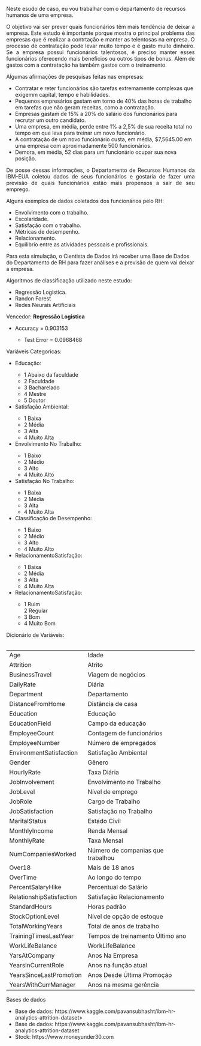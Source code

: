 <p>Neste esudo de caso, eu vou trabalhar com o departamento de recursos humanos de uma empresa.</p>
<p align="justify">O objetivo vai ser prever quais funcionários têm mais tendência de deixar a empresa. Este estudo é importante porque mostra o principal problema das empresas que é realizar a contrtação e manter as telentosas na empresa. O processo de contratação  pode levar muito tempo e é gasto muito dinheiro. Se a empresa possui funcionários talentosos, é preciso manter esses funcionários oferecendo mais beneficios ou outros tipos de bonus. Além de gastos com a contratação ha também gastos com o treinamento.
</p>
<p>Algumas afirmações de pesquisas feitas nas empresas:</p>
<ul>
  <li>Contratar e reter funcionários são tarefas extremamente complexas que exigemm capital, tempo e habilidades.</li>
  <li>Pequenos empresários gastam em torno de 40% das horas de trabalho em tarefas que não geram receitas, como a contratação.</li>
  <li>Empresas gastam de 15% a 20% do salário dos funcionários para recrutar um outro candidato.</li>
  <li>Uma empresa, em média, perde entre 1% a 2,5% de sua receita total no tempo em que leva para treinar um novo funcionário.</li>
  <li>A contratação de um novo funcionário custa, em média, $7,5645.00 em uma empresa com aproximadamente 500 funcionários.</li>
  <li>Demora, em média, 52 dias para um funcionário ocupar sua nova posição.</li>
</ul>
<p align="justify">De posse dessas informações, o Departamento de Recursos Humanos da IBM-EUA coletou dados de seus funcionários e gostaria de  fazer uma previsão de quais funcionários estão mais propensos a sair de seu emprego.
</p>

<p>Alguns exemplos de dados coletados dos funcionários pelo RH:</p>
<ul>
  <li>Envolvimento com o trabalho.</li>
  <li>Escolaridade.</li>
  <li>Satisfação com o trabalho.</li>
  <li>Métricas de desempenho.</li>
  <li>Relacionamento.</li>
  <li>Equilibrio entre as atividades pessoais e profissionais.</li>
</ul>
<p>Para esta simulação, o Cientista de Dados irá receber uma Base de Dados do Departamento de RH para fazer análises e a previsão de quem vai deixar a empresa.</p> 
<p>Algoritmos de classificação utilizado neste estudo:</p>
<ul>
  <li>Regressão Logistica.</li>
  <li>Randon Forest</li>
  <li>Redes Neurais Artificiais</li>
</ul>
<p>Vencedor: <b>Regressão Logistica</b></p>
<ul>
  <li>Accuracy = 0.903153</li>
  <ul>
    <li>Test Error = 0.0968468</li>
  </ul>
</ul>
<p>Variáveis Categoricas:</p>
<ul>
  <li>Educação:</li>
    <ul>
      <li>1 Abaixo da faculdade</li>
      <li>2 Faculdade</li>
      <li>3 Bacharelado</li>
      <li>4 Mestre</li>
      <li>5 Doutor</li>
    </ul>
  <li>Satisfação Ambiental:</li>
    <ul>    
      <li>1 Baixa</li>
      <li>2 Média</li>
      <li>3 Alta</li>
      <li>4 Muito Alta</li>
    </ul>
  <li>Envolvimento No Trabalho:</li>
    <ul>    
      <li>1 Baixo</li>
      <li>2 Médio</li>
      <li>3 Alto</li>
      <li>4 Muito Alto</li>
    </ul> 
  <li>Satisfação No Trabalho:</li>
    <ul>    
      <li>1 Baixa</li>
      <li>2 Média</li>
      <li>3 Alta</li>
      <li>4 Muito Alta</li>
    </ul>
  <li>Classificação de Desempenho:</li>
    <ul>    
      <li>1 Baixo</li>
      <li>2 Médio</li>
      <li>3 Alto</li>
      <li>4 Muito Alto</li>
    </ul>
  <li>RelacionamentoSatisfação:</li>
    <ul>    
      <li>1 Baixa</li>
      <li>2 Média</li>
      <li>3 Alta</li>
      <li>4 Muito Alta</li>
    </ul>
  <li>RelacionamentoSatisfação:</li>
    <ul>    
      <li>1 Ruim
      </li>2 Regular
      <li>3 Bom</li>
      <li>4 Muito Bom</li>
    </ul>
</ul>
<p>Dicionário de Variáveis:</p>
<table>
  <tr>
    <table>
      <tr><td>Age</td><td>Idade</td></tr>
      <tr><td>Attrition</td><td>Atrito</td></tr>
      <tr><td>BusinessTravel</td><td>Viagem de negócios</td></tr>
      <tr><td>DailyRate</td><td>Diária</td></tr>
      <tr><td>Department</td><td>Departamento</td></tr>
      <tr><td>DistanceFromHome</td><td>Distância de casa</td></tr>
      <tr><td>Education</td><td>Educação</td></tr>
      <tr><td>EducationField</td><td>Campo da educação</td></tr>
      <tr><td>EmployeeCount</td><td>Contagem de funcionários</td></tr>
      <tr><td>EmployeeNumber</td><td>Número de empregados</td></tr>
      <tr><td>EnvironmentSatisfaction</td><td>Satisfação Ambiental</td></tr>
      <tr><td>Gender</td><td>Gênero</td></tr>
      <tr><td>HourlyRate</td><td>Taxa Diária</td></tr>
      <tr><td>JobInvolvement</td><td>Envolvimento no Trabalho</td></tr>
      <tr><td>JobLevel</td><td>Nível de emprego</td></tr>
      <tr><td>JobRole</td><td>Cargo de Trabalho</td></tr>
      <tr><td>JobSatisfaction</td><td>Satisfação no Trabalho</td></tr>
      <tr><td>MaritalStatus</td><td>Estado Civil</td></tr>
      <tr><td>MonthlyIncome</td><td>Renda Mensal</td></tr>
      <tr><td>MonthlyRate</td><td>Taxa Mensal</td></tr>
      <tr><td>NumCompaniesWorked</td><td>Número de companias que trabalhou</td></tr>
      <tr><td>Over18</td><td>Mais de 18 anos</td></tr>
      <tr><td>OverTime</td><td>Ao longo do tempo</td></tr>
      <tr><td>PercentSalaryHike</td><td>Percentual do Salário</td></tr>
      <tr><td>RelationshipSatisfaction</td><td>Satisfação Relacionamento</td></tr>
      <tr><td>StandardHours</td><td>Horas padrão</td></tr>
      <tr><td>StockOptionLevel</td><td>Nível de opção de estoque</td></tr>
      <tr><td>TotalWorkingYears</td><td>Total de anos de trabalho</td></tr>
      <tr><td>TrainingTimesLastYear</td><td>Tempos de treinamento Último ano</td></tr>
      <tr><td>WorkLifeBalance</td><td>WorkLifeBalance</td></tr>
      <tr><td>YarsAtCompany</td><td>Anos Na Empresa</td></tr>
      <tr><td>YearsInCurrentRole</td><td>Anos na função atual</td></tr>
      <tr><td>YearsSinceLastPromotion</td><td>Anos Desde Última Promoção</td></tr>
      <tr><td>YearsWithCurrManager</td><td>Anos na mesma gerência</td></tr>
    </table>
  </tr>
</table>
<p>Bases de dados</p>
<ul>
  <li>Base de dados: https://www.kaggle.com/pavansubhasht/ibm-hr-analytics-attrition-dataset></li>
  <li>Base de dados: https://www.kaggle.com/pavansubhasht/ibm-hr-analytics-attrition-dataset</li>
  <li>Stock: https://www.moneyunder30.com</li>
</ul>
